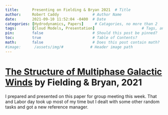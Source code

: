 ```yaml
---
title:      Presenting on Fielding & Bryan 2021  # Title
author:     Robert Caddy               # Author Name
date:       2021-09-10 11:52:04 -0400  # Date
categories: [Hydrodynamics, Papers]     # Catagories, no more than 2
tags:       [Cloud Models, Presentation]                     # Tags, any number
pin:        false                      # Should this post be pinned?
toc:        true                       # Table of Contents?
math:       false                      # Does this post contain math?
#image:      /assets/img/#            # Header image path
---
```


# [The Structure of Multiphase Galactic Winds](https://arxiv.org/pdf/2108.05355.pdf) by Fielding & Bryan, 2021
I prepared and presented on this paper for group meeting this week. That and
Labor day took up most of my time but I dealt with some other random tasks and
got a new reference manager.